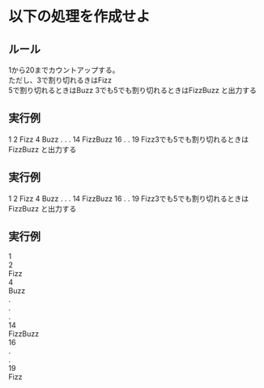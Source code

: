 # 以下の処理を作成せよ

## ルール
1から20までカウントアップする。  
ただし、3で割り切れるきはFizz  
5で割り切れるときはBuzz
3でも5でも割り切れるときはFizzBuzz
と出力する

## 実行例
1
2
Fizz
4
Buzz
.
.
.
14
FizzBuzz
16
.
.
19
Fizz3でも5でも割り切れるときはFizzBuzz
と出力する

## 実行例
1
2
Fizz
4
Buzz
.
.
.
14
FizzBuzz
16
.
.
19
Fizz3でも5でも割り切れるときはFizzBuzz
と出力する

## 実行例
1  
2  
Fizz  
4  
Buzz  
.  
.  
.  
14  
FizzBuzz  
16  
.  
.  
19  
Fizz  
